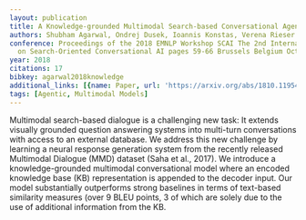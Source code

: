 ```yaml
---
layout: publication
title: A Knowledge-grounded Multimodal Search-based Conversational Agent
authors: Shubham Agarwal, Ondrej Dusek, Ioannis Konstas, Verena Rieser
conference: Proceedings of the 2018 EMNLP Workshop SCAI The 2nd International Workshop
  on Search-Oriented Conversational AI pages 59-66 Brussels Belgium October 2018
year: 2018
citations: 17
bibkey: agarwal2018knowledge
additional_links: [{name: Paper, url: 'https://arxiv.org/abs/1810.11954'}]
tags: [Agentic, Multimodal Models]
---
```

Multimodal search-based dialogue is a challenging new task: It extends
visually grounded question answering systems into multi-turn conversations with
access to an external database. We address this new challenge by learning a
neural response generation system from the recently released Multimodal
Dialogue (MMD) dataset (Saha et al., 2017). We introduce a knowledge-grounded
multimodal conversational model where an encoded knowledge base (KB)
representation is appended to the decoder input. Our model substantially
outperforms strong baselines in terms of text-based similarity measures (over 9
BLEU points, 3 of which are solely due to the use of additional information
from the KB.